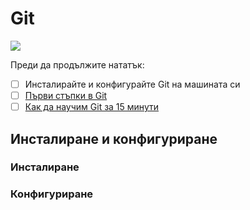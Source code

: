 # Git

![](https://imgs.xkcd.com/comics/git.png)

Преди да продължите нататък:

* [ ] Инсталирайте и конфигурайте Git на машината си
* [ ] [Първи стъпки в Git](http://rogerdudler.github.io/git-guide/)
* [ ] [Как да научим Git за 15 минути](https://try.github.io/levels/1/challenges/1)

## Инсталиране и конфигуриране

### Инсталиране

### Конфигуриране



